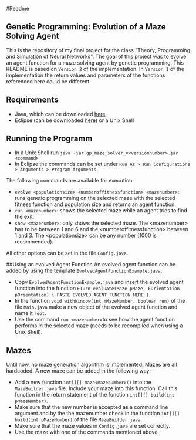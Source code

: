 #Readme
## Genetic Programming: Evolution of a Maze Solving Agent
This is the repository of my final project for the class "Theory, Programming and Simulation of Neural Networks". The goal of this project was to evolve an agent function for a maze solving agent by genetic programming. This README is based on `Version 2` of the implementation. In `Version 1` of the implementation the return values and parameters of the functions referenced here could be different.

## Requirements
* Java, which can be downloaded [here](https://www.java.com/de/download/)
* Eclipse (can be downloaded [here](https://eclipse.org/downloads/)) or a Unix Shell

## Running the Programm
* In a Unix Shell run `java -jar gp_maze_solver_v<versionnumber>.jar <command>`
* In Eclipse the commands can be set under `Run As > Run Configurations > Arguments > Program Arguments`

The following commands are available for execution:
* `evolve <populationsize> <numberoffitnessfunction> <mazenumber>`: runs genetic programming on the selected maze with the selected fitness function and population size and returns an agent function.
* `run <mazenumber>`: shows the selected maze while an agent tries to find the exit.
* `show <mazenumber>`: only shows the selected maze.
The &lt;mazenumber&gt; has to be between 1 and 6 and the &lt;numberoffitnessfunction&gt; between 1 and 3. The &lt;populationsize&gt; can be any number (1000 is recommended).

All other options can be set in the file `Config.java`.

##Using an evolved Agent Function
An evolved agent function can be added by using the template `EvolvedAgentFunctionExample.java`:
* Copy `EvolvedAgentFunctionExample.java` and insert the evolved agent function into the function `ETurn evaluate(Maze pMaze, EOrientation pOrientation) { PASTE EVOLVED AGENT FUNCTION HERE }`.
* In the function `void withWindow(int mMazeNumber, boolean run)` of the file `Main.java` make a new object of the evolved agent function and name it `root`.
* Use the command `run <mazenumber>`to see how the agent function performs in the selected maze (needs to be recompiled when using a Unix Shell).

## Mazes
Until now, no maze generation algorithm is implemented. Mazes are all hardcoded. A new maze can be added in the following way:
* Add a new function `int[][] maze<mazenumber>()` into the `MazeBuilder.java` file. Include your maze into this function. Call this function in the return statement of the function `int[][] build(int pMazeNumber)`.
* Make sure that the new number is accepted as a command line argument and by the the mazenumber check in the function `int[][] build(int pMazeNumber)` of the file `MazeBuilder.java`.
* Make sure that the maze values in `Config.java` are set correctly.
* Use the maze with one of the commands mentioned above.
